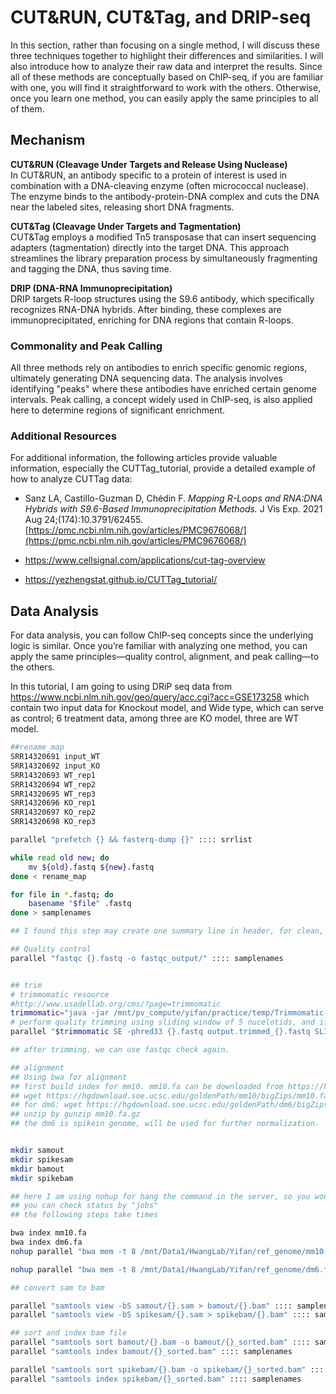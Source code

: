# CUT&RUN, CUT&Tag, and DRIP-seq

In this section, rather than focusing on a single method, I will discuss these three techniques together to highlight their differences and similarities. I will also introduce how to analyze their raw data and interpret the results. Since all of these methods are conceptually based on ChIP-seq, if you are familiar with one, you will find it straightforward to work with the others. Otherwise, once you learn one method, you can easily apply the same principles to all of them.

## Mechanism

**CUT&RUN (Cleavage Under Targets and Release Using Nuclease)**  
In CUT&RUN, an antibody specific to a protein of interest is used in combination with a DNA-cleaving enzyme (often micrococcal nuclease). The enzyme binds to the antibody-protein-DNA complex and cuts the DNA near the labeled sites, releasing short DNA fragments.

**CUT&Tag (Cleavage Under Targets and Tagmentation)**  
CUT&Tag employs a modified Tn5 transposase that can insert sequencing adapters (tagmentation) directly into the target DNA. This approach streamlines the library preparation process by simultaneously fragmenting and tagging the DNA, thus saving time.

**DRIP (DNA-RNA Immunoprecipitation)**  
DRIP targets R-loop structures using the S9.6 antibody, which specifically recognizes RNA-DNA hybrids. After binding, these complexes are immunoprecipitated, enriching for DNA regions that contain R-loops.

### Commonality and Peak Calling

All three methods rely on antibodies to enrich specific genomic regions, ultimately generating DNA sequencing data. The analysis involves identifying "peaks" where these antibodies have enriched certain genome intervals. Peak calling, a concept widely used in ChIP-seq, is also applied here to determine regions of significant enrichment.

### Additional Resources

For additional information, the following articles provide valuable information, especially the CUTTag_tutorial, provide a detailed example of how to analyze CUTTag data:

- Sanz LA, Castillo-Guzman D, Chédin F. *Mapping R-Loops and RNA:DNA Hybrids with S9.6-Based Immunoprecipitation Methods.* J Vis Exp. 2021 Aug 24;(174):10.3791/62455.  
  [https://pmc.ncbi.nlm.nih.gov/articles/PMC9676068/](https://pmc.ncbi.nlm.nih.gov/articles/PMC9676068/)

- https://www.cellsignal.com/applications/cut-tag-overview
- https://yezhengstat.github.io/CUTTag_tutorial/

## Data Analysis


For data analysis, you can follow ChIP-seq concepts since the underlying logic is similar. Once you’re familiar with analyzing one method, you can apply the same principles—quality control, alignment, and peak calling—to the others.

In this tutorial, I am going to using DRiP seq data from https://www.ncbi.nlm.nih.gov/geo/query/acc.cgi?acc=GSE173258 which contain two input data for Knockout model, and Wide type, which can serve as control; 6 treatment data, among three are KO model, three are WT model.

```bash
##rename_map
SRR14320691 input_WT
SRR14320692 input_KO
SRR14320693 WT_rep1
SRR14320694 WT_rep2
SRR14320695 WT_rep3
SRR14320696 KO_rep1
SRR14320697 KO_rep2
SRR14320698 KO_rep3

parallel "prefetch {} && fasterq-dump {}" :::: srrlist

while read old new; do
    mv ${old}.fastq ${new}.fastq
done < rename_map

for file in *.fastq; do
    basename "$file" .fastq
done > samplenames

## I found this step may create one summary line in header, for clean, copy the samplenames and paste

## Quality control
parallel "fastqc {}.fastq -o fastqc_output/" :::: samplenames


## trim
# trimmomatic resource
#http://www.usadellab.org/cms/?page=trimmomatic
trimmomatic="java -jar /mnt/pv_compute/yifan/practice/temp/Trimmomatic-0.39/trimmomatic-0.39.jar"
# perform quality trimming using sliding window of 5 nucelotids, and if average quality in the window drops below Q15 trimming occurs. and discar the reads shorter than 15 nucleotides 
parallel "$trimmomatic SE -phred33 {}.fastq output.trimmed_{}.fastq SLIDINGWINDOW:5:15 MINLEN:15" :::: samplenames

## after trimming. we can use fastqc check again.

## alignment
## Using bwa for alignment
## first build index for mm10. mm10.fa can be downloaded from https://hgdownload.soe.ucsc.edu/goldenPath/mm10/bigZips/mm10.fa.gz
## wget https://hgdownload.soe.ucsc.edu/goldenPath/mm10/bigZips/mm10.fa.gz
## for dm6: wget https://hgdownload.soe.ucsc.edu/goldenPath/dm6/bigZips/dm6.fa.gz
## unzip by gunzip mm10.fa.gz
## the dm6 is spikein genome, will be used for further normalization.


mkdir samout
mkdir spikesam
mkdir bamout
mkdir spikebam

## here I am using nohup for hang the command in the server, so you won't worry about if your computer closed
## you can check status by "jobs"
## the following steps take times

bwa index mm10.fa
bwa index dm6.fa
nohup parallel "bwa mem -t 8 /mnt/Data1/HwangLab/Yifan/ref_genome/mm10.fa trimmed_data/output.trimmed_{}.fastq > samout/{}.sam" :::: samplenames &

nohup parallel "bwa mem -t 8 /mnt/Data1/HwangLab/Yifan/ref_genome/dm6.fa trimmed_data/output.trimmed_{}.fastq > spikesam/{}.sam" :::: samplenames &

## convert sam to bam

parallel "samtools view -bS samout/{}.sam > bamout/{}.bam" :::: samplenames
parallel "samtools view -bS spikesam/{}.sam > spikebam/{}.bam" :::: samplenames

## sort and index bam file
parallel "samtools sort bamout/{}.bam -o bamout/{}_sorted.bam" :::: samplenames
parallel "samtools index bamout/{}_sorted.bam" :::: samplenames

parallel "samtools sort spikebam/{}.bam -o spikebam/{}_sorted.bam" :::: samplenames
parallel "samtools index spikebam/{}_sorted.bam" :::: samplenames
```
